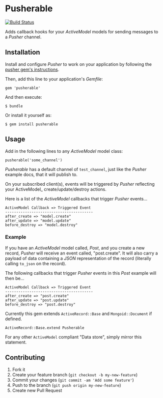 # Pusherable

[![Build Status](https://travis-ci.org/tonycoco/pusherable.png)](https://travis-ci.org/tonycoco/pusherable)

Adds callback hooks for your _ActiveModel_ models for sending messages to a _Pusher_ channel.

## Installation

Install and configure _Pusher_ to work on your application by following the [pusher gem's instructions](https://github.com/pusher/pusher-gem).

Then, add this line to your application's _Gemfile_:

    gem 'pusherable'

And then execute:

    $ bundle

Or install it yourself as:

    $ gem install pusherable

## Usage

Add in the following lines to any _ActiveModel_ model class:

    pusherable('some_channel')

_Pusherable_ has a default channel of `test_channel`, just like the _Pusher_ example docs, that it will publish to.

On your subscribed client(s), events will be triggered by _Pusher_ reflecting your ActiveModel_ create/update/destroy actions.

Here is a list of the _ActiveModel_ callbacks that trigger _Pusher_ events...

    ActiveModel Callback => Triggered Event
    ----------------------------------------
    after_create => "model.create"
    after_update => "model.update"
    before_destroy => "model.destroy"

### Example

If you have an _ActiveModel_ model called, _Post_, and you create a new record, _Pusher_ will receive an event called, "post.create".
It will also carry a payload of data containing a _JSON_ representation of the record (literally calling `to_json` on the record).

The following callbacks that trigger _Pusher_ events in this _Post_ example will then be...

    ActiveModel Callback => Triggered Event
    ----------------------------------------
    after_create => "post.create"
    after_update => "post.update"
    before_destroy => "post.destroy"

Currently this gem extends `ActiveRecord::Base` and `Mongoid::Document` if defined.

`ActiveRecord::Base.extend Pusherable`

For any other `ActiveModel` compliant "Data store", simply mirror this statement.

## Contributing

1. Fork it
2. Create your feature branch (`git checkout -b my-new-feature`)
3. Commit your changes (`git commit -am 'Add some feature'`)
4. Push to the branch (`git push origin my-new-feature`)
5. Create new Pull Request
